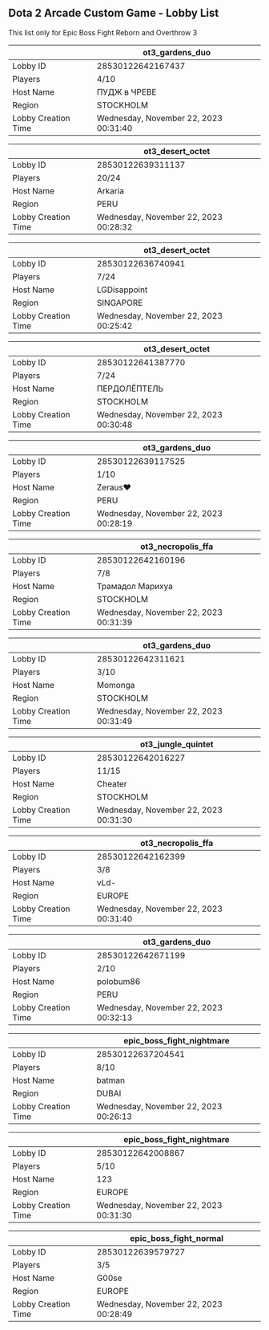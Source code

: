 ## Dota 2 Arcade Custom Game - Lobby List

This list only for Epic Boss Fight Reborn and Overthrow 3

|  | ot3_gardens_duo |
| ------ | ------ |
| Lobby ID | 28530122642167437 |
| Players | 4/10 |
| Host Name | ПУДЖ в ЧРЕВЕ |
| Region | STOCKHOLM |
| Lobby Creation Time | Wednesday, November 22, 2023 00:31:40 |


|  | ot3_desert_octet |
| ------ | ------ |
| Lobby ID | 28530122639311137 |
| Players | 20/24 |
| Host Name | Arkaria |
| Region | PERU |
| Lobby Creation Time | Wednesday, November 22, 2023 00:28:32 |


|  | ot3_desert_octet |
| ------ | ------ |
| Lobby ID | 28530122636740941 |
| Players | 7/24 |
| Host Name | LGDisappoint |
| Region | SINGAPORE |
| Lobby Creation Time | Wednesday, November 22, 2023 00:25:42 |


|  | ot3_desert_octet |
| ------ | ------ |
| Lobby ID | 28530122641387770 |
| Players | 7/24 |
| Host Name | ПЕРДОЛЁПТЕЛЬ |
| Region | STOCKHOLM |
| Lobby Creation Time | Wednesday, November 22, 2023 00:30:48 |


|  | ot3_gardens_duo |
| ------ | ------ |
| Lobby ID | 28530122639117525 |
| Players | 1/10 |
| Host Name | Zeraus♥ |
| Region | PERU |
| Lobby Creation Time | Wednesday, November 22, 2023 00:28:19 |


|  | ot3_necropolis_ffa |
| ------ | ------ |
| Lobby ID | 28530122642160196 |
| Players | 7/8 |
| Host Name | Трамадол Марихуа |
| Region | STOCKHOLM |
| Lobby Creation Time | Wednesday, November 22, 2023 00:31:39 |


|  | ot3_gardens_duo |
| ------ | ------ |
| Lobby ID | 28530122642311621 |
| Players | 3/10 |
| Host Name | Momonga |
| Region | STOCKHOLM |
| Lobby Creation Time | Wednesday, November 22, 2023 00:31:49 |


|  | ot3_jungle_quintet |
| ------ | ------ |
| Lobby ID | 28530122642016227 |
| Players | 11/15 |
| Host Name | Cheater |
| Region | STOCKHOLM |
| Lobby Creation Time | Wednesday, November 22, 2023 00:31:30 |


|  | ot3_necropolis_ffa |
| ------ | ------ |
| Lobby ID | 28530122642162399 |
| Players | 3/8 |
| Host Name | vLd- |
| Region | EUROPE |
| Lobby Creation Time | Wednesday, November 22, 2023 00:31:40 |


|  | ot3_gardens_duo |
| ------ | ------ |
| Lobby ID | 28530122642671199 |
| Players | 2/10 |
| Host Name | polobum86 |
| Region | PERU |
| Lobby Creation Time | Wednesday, November 22, 2023 00:32:13 |


|  | epic_boss_fight_nightmare |
| ------ | ------ |
| Lobby ID | 28530122637204541 |
| Players | 8/10 |
| Host Name | batman |
| Region | DUBAI |
| Lobby Creation Time | Wednesday, November 22, 2023 00:26:13 |


|  | epic_boss_fight_nightmare |
| ------ | ------ |
| Lobby ID | 28530122642008867 |
| Players | 5/10 |
| Host Name | 123 |
| Region | EUROPE |
| Lobby Creation Time | Wednesday, November 22, 2023 00:31:30 |


|  | epic_boss_fight_normal |
| ------ | ------ |
| Lobby ID | 28530122639579727 |
| Players | 3/5 |
| Host Name | G00se |
| Region | EUROPE |
| Lobby Creation Time | Wednesday, November 22, 2023 00:28:49 |


